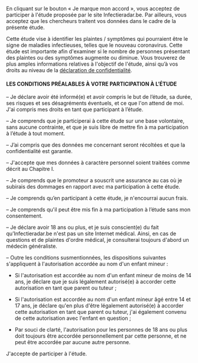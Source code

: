 En cliquant sur le bouton « Je marque mon accord », vous acceptez de participer à l'étude proposée par le site Infectieradar.be. Par ailleurs, vous acceptez que les chercheurs traitent vos données dans le cadre de la présente étude. 

Cette étude vise à identifier les plaintes / symptômes qui pourraient être le signe de maladies infectieuses, telles que le nouveau coronavirus. Cette étude est importante afin d'examiner si le nombre de personnes présentant des plaintes ou des symptômes augmente ou diminue. Vous trouverez de plus amples informations relatives à l'objectif de l'étude, ainsi qu’à vos droits au niveau de la [déclaration de confidentialité](https://survey.infectieradar.be/privacy).

#### LES CONDITIONS PRÉALABLES À VOTRE PARTICIPATION À L’ÉTUDE

&ndash; Je déclare avoir été informé(e) et avoir compris le but de l’étude, sa durée, ses risques et ses désagréments éventuels, et ce que l'on attend de moi. J'ai compris mes droits en tant que participant à l’étude.

&ndash; Je comprends que je participerai à cette étude sur une base volontaire, sans aucune contrainte, et que je suis libre de mettre fin à ma participation à l’étude à tout moment.

&ndash; J’ai compris que des données me concernant seront récoltées et que la confidentialité est garantie.

&ndash; J'accepte que mes données à caractère personnel soient traitées comme décrit au Chapitre I.

&ndash; Je comprends que le promoteur a souscrit une assurance au cas où je subirais des dommages en rapport avec ma participation à cette étude.

&ndash; Je comprends qu’en participant à cette étude, je n'encourrai aucun frais.

&ndash; Je comprends qu'il peut être mis fin à ma participation à l’étude sans mon consentement.

&ndash; Je déclare avoir 18 ans ou plus, et je suis conscient(e) du fait qu’Infectieradar.be n'est pas un site Internet médical. Ainsi, en cas de questions et de plaintes d'ordre médical, je consulterai toujours d'abord un médecin généraliste.

&ndash; Outre les conditions susmentionnées, les dispositions suivantes s'appliquent à l'autorisation accordée au nom d'un enfant mineur :
	 
   * Si l'autorisation est accordée au nom d'un enfant mineur de moins de 14 ans, je déclare que je suis légalement autorisé(e) à accorder cette autorisation en tant que parent ou tuteur ;
	 
   * Si l'autorisation est accordée au nom d'un enfant mineur âgé entre 14 et 17 ans, je déclare qu'en plus d'être légalement autorisé(e) à accorder cette autorisation en tant que parent ou tuteur, j'ai également convenu de cette autorisation avec l'enfant en question ;
	 
   * Par souci de clarté, l'autorisation pour les personnes de 18 ans ou plus doit toujours être accordée personnellement par cette personne, et ne peut être accordée par aucune autre personne.

J'accepte de participer à l'étude.
